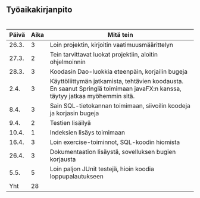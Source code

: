 ## Työaikakirjanpito <h1>
Päivä | Aika | Mitä tein
------|------|-----------
26.3. | 3 | Loin projektin, kirjoitin vaatimuusmäärittelyn
27.3. | 2 | Tein tarvittavat luokat projektiin, aloitin ohjelmoinnin
28.3. | 3 | Koodasin Dao-luokkia eteenpäin, korjailin bugeja
2.4.|3| Käyttöliittymän jatkamista, tehtävien koodausta. En saanut Springiä toimimaan javaFX:n kanssa, täytyy jatkaa myöhemmin sitä.
8.4.|3| Sain SQL-tietokannan toimimaan, siivoilin koodeja ja korjasin bugeja
9.4.|2| Testien lisäilyä
10.4.|1| Indeksien lisäys toimimaan
16.4.|3| Loin exercise-toiminnot, SQL-koodin hiomista
26.4.|3| Dokumentaation lisäystä, sovelluksen bugien korjausta
5.5.|5| Loin paljon JUnit testejä, hioin koodia loppupalautukseen
Yht|28|
